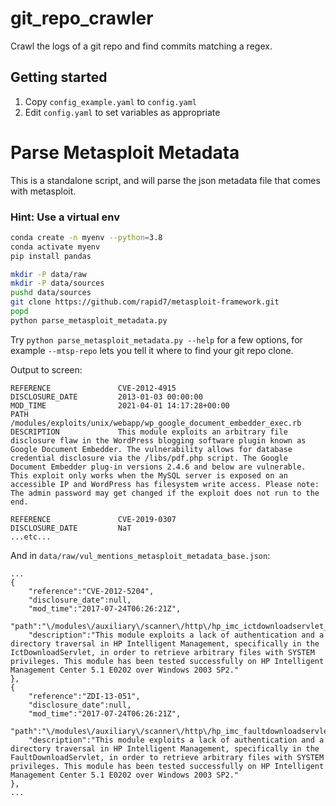 # git_repo_crawler
Crawl the logs of a git repo and find commits matching a regex.

## Getting started

1. Copy `config_example.yaml` to `config.yaml`
2. Edit `config.yaml` to set variables as appropriate

# Parse Metasploit Metadata

This is a standalone script, and will parse the json metadata file that comes with metasploit.

### Hint: Use a virtual env
```bash
conda create -n myenv --python=3.8
conda activate myenv
pip install pandas

mkdir -P data/raw
mkdir -P data/sources
pushd data/sources
git clone https://github.com/rapid7/metasploit-framework.git
popd
python parse_metasploit_metadata.py
```

Try `python parse_metasploit_metadata.py --help` for a few options, 
for example `--mtsp-repo` lets you tell it where to find your git repo clone. 

Output to screen:
```
REFERENCE               CVE-2012-4915
DISCLOSURE_DATE         2013-01-03 00:00:00
MOD_TIME                2021-04-01 14:17:28+00:00
PATH                    /modules/exploits/unix/webapp/wp_google_document_embedder_exec.rb
DESCRIPTION             This module exploits an arbitrary file disclosure flaw in the WordPress blogging software plugin known as Google Document Embedder. The vulnerability allows for database credential disclosure via the /libs/pdf.php script. The Google Document Embedder plug-in versions 2.4.6 and below are vulnerable. This exploit only works when the MySQL server is exposed on an accessible IP and WordPress has filesystem write access. Please note: The admin password may get changed if the exploit does not run to the end.

REFERENCE               CVE-2019-0307
DISCLOSURE_DATE         NaT
...etc...
```

And in `data/raw/vul_mentions_metasploit_metadata_base.json`:

```
...
{
    "reference":"CVE-2012-5204",
    "disclosure_date":null,
    "mod_time":"2017-07-24T06:26:21Z",
    "path":"\/modules\/auxiliary\/scanner\/http\/hp_imc_ictdownloadservlet_traversal.rb",
    "description":"This module exploits a lack of authentication and a directory traversal in HP Intelligent Management, specifically in the IctDownloadServlet, in order to retrieve arbitrary files with SYSTEM privileges. This module has been tested successfully on HP Intelligent Management Center 5.1 E0202 over Windows 2003 SP2."
},
{
    "reference":"ZDI-13-051",
    "disclosure_date":null,
    "mod_time":"2017-07-24T06:26:21Z",
    "path":"\/modules\/auxiliary\/scanner\/http\/hp_imc_faultdownloadservlet_traversal.rb",
    "description":"This module exploits a lack of authentication and a directory traversal in HP Intelligent Management, specifically in the FaultDownloadServlet, in order to retrieve arbitrary files with SYSTEM privileges. This module has been tested successfully on HP Intelligent Management Center 5.1 E0202 over Windows 2003 SP2."
},
...
```